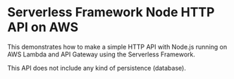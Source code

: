 # Serverless Framework Node HTTP API on AWS

This demonstrates how to make a simple HTTP API with Node.js running on AWS Lambda and API Gateway using the Serverless Framework.

This API does not include any kind of persistence (database).
